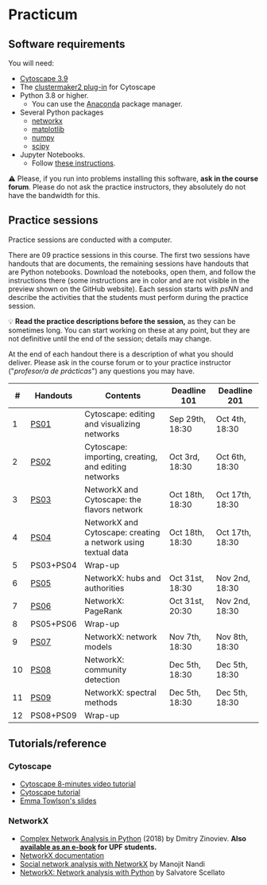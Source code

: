 # Practicum

## Software requirements

You will need:

* [Cytoscape 3.9](https://cytoscape.org/download.html)
* The [clustermaker2 plug-in](https://apps.cytoscape.org/apps/clustermaker2) for Cytoscape
* Python 3.8 or higher.
   * You can use the [Anaconda](https://www.anaconda.com/products/individual) package manager.
* Several Python packages
   * [networkx](https://networkx.github.io/)
   * [matplotlib](https://matplotlib.org/)
   * [numpy](https://numpy.org/)
   * [scipy](https://scipy.org/)
* Jupyter Notebooks.
   * Follow [these instructions](https://jupyter.org/install.html).

:warning: Please, if you run into problems installing this software, **ask in the course forum**. Please do not ask the practice instructors, they absolutely do not have the bandwidth for this.

## Practice sessions

Practice sessions are conducted with a computer.

There are 09 practice sessions in this course. The first two sessions have handouts that are documents, the remaining sessions have handouts that are Python notebooks. Download the notebooks, open them, and follow the instructions there (some instructions are in color and are not visible in the preview shown on the GitHub website). Each session starts with *psNN* and describe the activities that the students must perform during the practice session.

:bulb: **Read the practice descriptions before the session,** as they can be sometimes long. You can start working on these at any point, but they are not definitive until the end of the session; details may change.

At the end of each handout there is a description of what you should deliver. Please ask in the course forum or to your practice instructor ("*profesor/a de prácticas*") any questions you may have.

| # | Handouts                                    | Contents | Deadline 101 | Deadline 201 |
|---|---------------------------------------------|----------|--------------|--------------|
| 1 | [PS01](ps01-cytoscape_basics.md)              | Cytoscape: editing and visualizing networks | Sep 29th, 18:30 | Oct 4th, 18:30
| 2 | [PS02](ps02-cytoscape_advanced.md)            | Cytoscape: importing, creating, and editing networks | Oct 3rd, 18:30 | Oct 6th, 18:30
| 3 | [PS03](ps03-flavors.ipynb)                    | NetworkX and Cytoscape: the flavors network | Oct 18th, 18:30 | Oct 17th, 18:30
| 4 | [PS04](ps04-networks_from_text.ipynb)         | NetworkX and Cytoscape: creating a network using textual data | Oct 18th, 18:30 | Oct 17th, 18:30
| 5 | PS03+PS04                                     | Wrap-up |
| 6 | [PS05](ps05-hubs_authorities.ipynb)           | NetworkX: hubs and authorities | Oct 31st, 18:30 | Nov 2nd, 18:30
| 7 | [PS06](ps06-pagerank.ipynb)                   | NetworkX: PageRank | Oct 31st, 20:30 | Nov 2nd, 18:30
| 8 | PS05+PS06                                     | Wrap-up |
| 9 | [PS07](ps07-network_models.ipynb)             | NetworkX: network models | Nov 7th, 18:30 | Nov 8th, 18:30 
| 10 | [PS08](ps08-communities.ipynb)               | NetworkX: community detection | Dec 5th, 18:30 | Dec 5th, 18:30
| 11 | [PS09](ps09-spectral.ipynb)                  | NetworkX: spectral methods | Dec 5th, 18:30 | Dec 5th, 18:30
| 12 | PS08+PS09                                    | Wrap-up |

## Tutorials/reference

### Cytoscape

* [Cytoscape 8-minutes video tutorial](https://www.youtube.com/watch?v=iGpxX0Kd4Z0&list=PLFQS98nmv__wFmmSDePx9FtQ2TFRS6wdR)
* [Cytoscape tutorial](https://github.com/cytoscape/cytoscape-tutorials/wiki)
* [Emma Towlson's slides](https://www.dropbox.com/s/37zleq3ynw6e0n6/Cytoscape_2017.pdf?dl=0)

### NetworkX

* [Complex Network Analysis in Python](https://www.amazon.com/gp/product/1680502697/) (2018) by Dmitry Zinoviev. **Also [available as an e-book](https://upfinder.upf.edu/iii/encore/record/C__Rb1557007?lang=cat) for UPF students.**
* [NetworkX documentation](https://networkx.github.io/)
* [Social network analysis with NetworkX](https://blog.dominodatalab.com/social-network-analysis-with-networkx/) by Manojit Nandi
* [NetworkX: Network analysis with Python](https://www.cl.cam.ac.uk/~cm542/teaching/2010/stna-pdfs/stna-lecture8.pdf) by Salvatore Scellato
